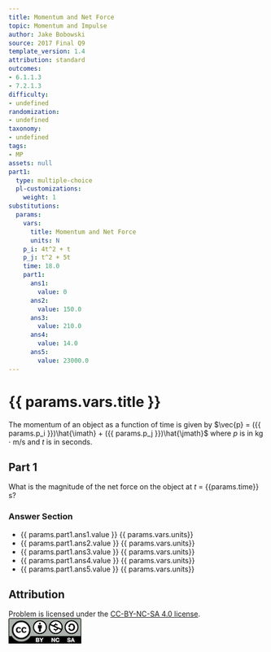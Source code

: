 ```yaml
---
title: Momentum and Net Force
topic: Momentum and Impulse
author: Jake Bobowski
source: 2017 Final Q9
template_version: 1.4
attribution: standard
outcomes:
- 6.1.1.3
- 7.2.1.3
difficulty:
- undefined
randomization:
- undefined
taxonomy:
- undefined
tags:
- MP
assets: null
part1:
  type: multiple-choice
  pl-customizations:
    weight: 1
substitutions:
  params:
    vars:
      title: Momentum and Net Force
      units: N
    p_i: 4t^2 + t
    p_j: t^2 + 5t
    time: 18.0
    part1:
      ans1:
        value: 0
      ans2:
        value: 150.0
      ans3:
        value: 210.0
      ans4:
        value: 14.0
      ans5:
        value: 23000.0
---
```

# {{ params.vars.title }}
The momentum of an object as a function of time is given by $\vec{p} = ({{ params.p_i }})\hat{\imath} + ({{ params.p_j }})\hat{\jmath}$ where $p$ is in kg $\cdot$ m/s and $t$ is in seconds.

## Part 1

What is the magnitude of the net force on the object at $t$ = {{params.time}} s?

### Answer Section

- {{ params.part1.ans1.value }} {{ params.vars.units}}
- {{ params.part1.ans2.value }} {{ params.vars.units}}
- {{ params.part1.ans3.value }} {{ params.vars.units}}
- {{ params.part1.ans4.value }} {{ params.vars.units}}
- {{ params.part1.ans5.value }} {{ params.vars.units}}

## Attribution

Problem is licensed under the [CC-BY-NC-SA 4.0 license](https://creativecommons.org/licenses/by-nc-sa/4.0/).<br> ![The Creative Commons 4.0 license requiring attribution-BY, non-commercial-NC, and share-alike-SA license.](https://raw.githubusercontent.com/firasm/bits/master/by-nc-sa.png)